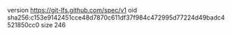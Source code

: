 version https://git-lfs.github.com/spec/v1
oid sha256:c153e9142451cce48d7870c611df37f984c472995d77224d49badc4521850cc0
size 246
